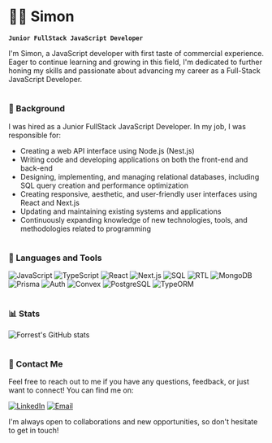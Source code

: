 # 🏄‍♂️ Simon

**`Junior FullStack JavaScript Developer`**

I'm Simon, a JavaScript developer with first taste of commercial experience. Eager to continue learning and growing in this field, I'm dedicated to further honing my skills and passionate about advancing my career as a Full-Stack JavaScript Developer.

#

### 🥨 Background

I was hired as a Junior FullStack JavaScript Developer. In my job, I was responsible for:

- Creating a web API interface using Node.js (Nest.js)
- Writing code and developing applications on both the front-end and back-end
- Designing, implementing, and managing relational databases, including SQL query creation and performance optimization
- Creating responsive, aesthetic, and user-friendly user interfaces using React and Next.js
- Updating and maintaining existing systems and applications
- Continuously expanding knowledge of new technologies, tools, and methodologies related to programming

#

### 🧰 Languages and Tools

![JavaScript](https://img.shields.io/badge/-JavaScript-F7DF1E?style=flat&logo=javascript&logoColor=black)
![TypeScript](https://img.shields.io/badge/-TypeScript-007ACC?style=flat&logo=typescript&logoColor=white)
![React](https://img.shields.io/badge/-React-61DAFB?style=flat&logo=react&logoColor=white)
![Next.js](https://img.shields.io/badge/-Next.js-000000?style=flat&logo=next.js&logoColor=white)
![SQL](https://img.shields.io/badge/-SQL-4479A1?style=flat&logo=sql&logoColor=white)
![RTL](https://img.shields.io/badge/-RTL-333333?style=flat&logo=react&logoColor=white)
![MongoDB](https://img.shields.io/badge/-MongoDB-47A248?style=flat&logo=mongodb&logoColor=white)
![Prisma](https://img.shields.io/badge/-Prisma-2D3748?style=flat&logo=prisma&logoColor=white)
![Auth](https://img.shields.io/badge/-Auth-0070F3?style=flat&logo=auth0&logoColor=white)
![Convex](https://img.shields.io/badge/-Convex-2D3748?style=flat&logo=convex&logoColor=white)
![PostgreSQL](https://img.shields.io/badge/-PostgreSQL-336791?style=flat&logo=postgresql&logoColor=white)
![TypeORM](https://img.shields.io/badge/-TypeORM-E83524?style=flat&logo=typeorm&logoColor=white)
<br />

#

### 📊 Stats

![Forrest's GitHub stats](https://github-readme-stats.vercel.app/api?username=SimonProTech&show_icons=true&theme=dark)

#

### 📧 Contact Me

Feel free to reach out to me if you have any questions, feedback, or just want to connect! You can find me on:

[![LinkedIn](https://img.shields.io/badge/-LinkedIn-0077B5?style=flat&logo=linkedin&logoColor=white)](https://www.linkedin.com/in/szymon-jocek-343a26237/)
[![Email](https://img.shields.io/badge/-Email-D14836?style=flat&logo=gmail&logoColor=white)](mailto:szymon98181@gmail.com)

I'm always open to collaborations and new opportunities, so don't hesitate to get in touch!

